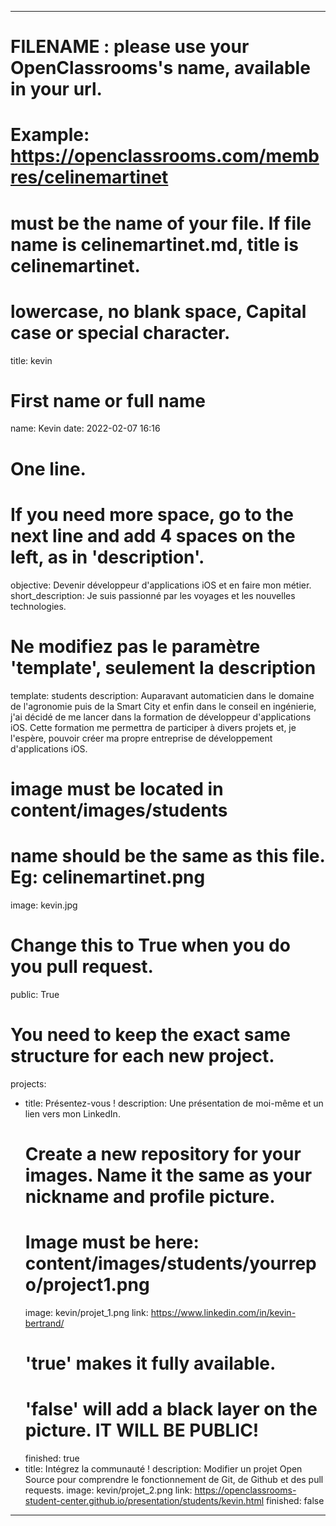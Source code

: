 ---

# FILENAME : please use your OpenClassrooms's name, available in your url.
# Example: https://openclassrooms.com/membres/celinemartinet
# must be the name of your file. If file name is celinemartinet.md, title is celinemartinet.
# lowercase, no blank space, Capital case or special character.
title: kevin

# First name or full name
name: Kevin
date: 2022-02-07 16:16

# One line.
# If you need more space, go to the next line and add 4 spaces on the left, as in 'description'.
objective: Devenir développeur d'applications iOS et en faire mon métier.
short_description: Je suis passionné par les voyages et les nouvelles technologies.

# Ne modifiez pas le paramètre 'template', seulement la description
template: students
description:
    Auparavant automaticien dans le domaine de l'agronomie puis de la Smart City et enfin dans le conseil en ingénierie, j'ai décidé de me lancer dans la formation de développeur d'applications iOS. 
    Cette formation me permettra de participer à divers projets et, je l'espère, pouvoir créer ma propre entreprise de développement d'applications iOS.

# image must be located in content/images/students
# name should be the same as this file. Eg: celinemartinet.png
image: kevin.jpg

# Change this to True when you do you pull request.
public: True

# You need to keep the exact same structure for each new project.
projects:
  - title: Présentez-vous !
    description: Une présentation de moi-même et un lien vers mon LinkedIn.
    # Create a new repository for your images. Name it the same as your nickname and profile picture.
    # Image must be here: content/images/students/yourrepo/project1.png
    image: kevin/projet_1.png
    link: https://www.linkedin.com/in/kevin-bertrand/
    # 'true' makes it fully available.
    # 'false' will add a black layer on the picture. IT WILL BE PUBLIC!
    finished: true
  - title: Intégrez la communauté !
    description: Modifier un projet Open Source pour comprendre le fonctionnement de Git, de Github et des pull requests. 
    image: kevin/projet_2.png
    link: https://openclassrooms-student-center.github.io/presentation/students/kevin.html
    finished: false
---
